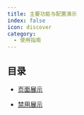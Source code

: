 ```yaml
---
title: 主要功能与配置演示
index: false
icon: discover
category:
  - 使用指南
---
```


## 目录

- [页面展示](page.md)

- [禁用展示](disable.md)
